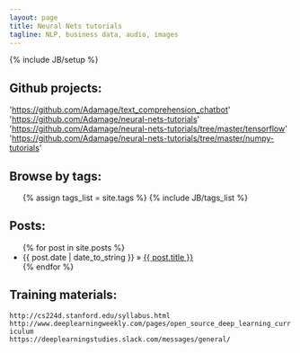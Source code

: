 ```yaml
---
layout: page
title: Neural Nets tutorials
tagline: NLP, business data, audio, images
---
```

{% include JB/setup %}

## Github projects:
'https://github.com/Adamage/text_comprehension_chatbot' <br>
'https://github.com/Adamage/neural-nets-tutorials' <br>
    'https://github.com/Adamage/neural-nets-tutorials/tree/master/tensorflow' <br>
    'https://github.com/Adamage/neural-nets-tutorials/tree/master/numpy-tutorials' <br>
    

## Browse by tags:
<ul class="tag_box inline">
  {% assign tags_list = site.tags %}  
  {% include JB/tags_list %}
</ul>

## Posts:

<ul class="posts">
  {% for post in site.posts %}
    <li><span>{{ post.date | date_to_string }}</span> &raquo; <a href="{{ BASE_PATH }}{{ post.url }}">{{ post.title }}</a></li>
  {% endfor %}
</ul>

## Training materials:
`http://cs224d.stanford.edu/syllabus.html`<br>
`http://www.deeplearningweekly.com/pages/open_source_deep_learning_curriculum`<br>
`https://deeplearningstudies.slack.com/messages/general/`<br>
